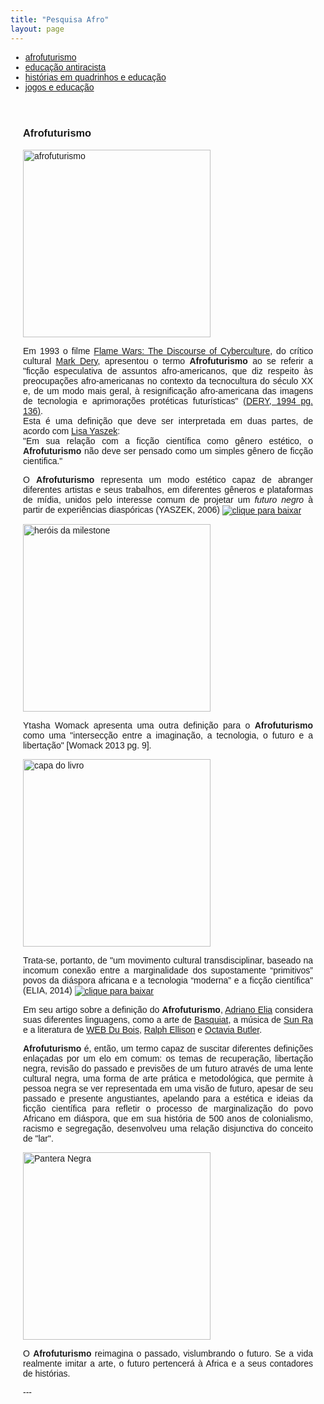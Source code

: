 ```yaml
---
title: "Pesquisa Afro"
layout: page
---
```



<html lang="pt-BR">
<head>
    <meta charset="UTF-8">
    <meta name="viewport" content="width=device-width, initial-scale=1.0">
    <title>Menu de Navegação</title>
    <style>
        body {
            font-family: Arial, sans-serif;
        }
        .menu {
            background-color: #333;
            overflow: hidden;
        }
        .menu a {
            float: left;
            display: block;
            color: white;
            text-align: center;
            padding: 14px 16px;
            text-decoration: none;
        }
        .menu a:hover {
            background-color: #ddd;
            color: black;
        }
        .content {
            padding: 20px;
        }
    </style>
</head>
<body>

<div class="navbar">
  <div class="navbar-inner">
      <ul class="nav">
          <li><a href="/pages/pesquisa/pesquisa_afro.html">afrofuturismo</a></li>
          <li><a href="/pages/pesquisa/pesquisa_edu.html">educação antiracista</a></li>
          <li><a href="/pages/pesquisa/pesquisa_hq.html">histórias em quadrinhos e educação</a></li>
          <li><a href="/pages/pesquisa/pesquisa_jogos.html">jogos e educação</a></li>
      </ul>
  </div>
</div>

<div class="content">
    <h3 id="afrofuturismo">Afrofuturismo</h3>
    <p><img src="https://itxesco.github.io/assets/figuras/afro/afro_revolt.jpg" alt="afrofuturismo" style="height: 300px; width: auto; object-fit: cover; margin: 0 auto;"></p>
    <p style="text-align: justify;">Em 1993 o filme <a href="https://www.wired.com/1995/01/flame-wars/">Flame Wars: The Discourse of Cyberculture</a>, do crítico cultural <a href="https://en.wikipedia.org/wiki/Mark_Dery">Mark Dery</a>, apresentou o termo <strong>Afrofuturismo</strong>  ao se referir a "ficção especulativa de assuntos afro-americanos, que diz respeito às preocupações afro-americanas no contexto da tecnocultura do século XX e, de um modo mais geral, à resignificação afro-americana das imagens de tecnologia e aprimorações protéticas futurísticas" <a href="https://www.jstor.org/stable/20719430?seq=1">(DERY, 1994 pg. 136)</a>.   <br />
    Esta é uma definição que deve ser interpretada em duas partes, de acordo com <a href="https://www.iac.gatech.edu/people/faculty/yaszek">Lisa Yaszek</a>:  <br /> "Em sua relação com a ficção científica como gênero estético, o <strong>Afrofuturismo</strong> não deve ser pensado como um simples gênero de ficção cientifica."</p>
    <p style="text-align: justify;">O <strong>Afrofuturismo</strong> representa um modo estético capaz de abranger diferentes artistas e seus trabalhos, em diferentes gêneros e plataformas de mídia, unidos pelo  interesse comum de projetar um <i>futuro negro</i> à partir de experiências diaspóricas (YASZEK, 2006) <a href="https://itxesco.github.io/assets/afrofuturismo/Afrofuturism_science_fiction_and_the_his.pdf"><img src="https://itxesco.github.io/imagens/icones/icons16/pdf-icon.png" alt="clique para baixar" style="vertical-align: middle;"></a></p>
    <p style="text-align: justify;"><a href="https://www.chicagoreviewpress.com/afrofuturism-products-9781613747964.php"><img src="https://itxesco.github.io/assets/figuras/afro/milestone.jpg" alt="heróis da milestone" style="height: 300px; width: auto; object-fit: cover; margin: 0 auto;"></a></p>
    <p style="text-align: justify;">Ytasha Womack apresenta uma outra definição para o <strong>Afrofuturismo</strong>  como uma "intersecção entre a imaginação, a tecnologia, o futuro e a libertação" [Womack 2013 pg. 9].</p>
    <p><img src="https://itxesco.github.io/assets/figuras/afro/capa_afrofuturismo.jpg" alt="capa do livro" style="height: 300px; width: auto; object-fit: cover; margin: 0 auto;"></p>
    <p style="text-align: justify;">Trata-se, portanto, de "um movimento cultural transdisciplinar, baseado na incomum conexão  entre a marginalidade dos supostamente “primitivos” povos da diáspora africana e a tecnologia “moderna” e a ficção científica"(ELIA, 2014) <a href="https://itxesco.github.io/assets/afrofuturismo/The_Languages_of_Afrofuturism.pdf"><img src="https://itxesco.github.io/imagens/icones/icons16/pdf-icon.png" alt="clique para baixar" style="vertical-align: middle;"></a></p>
    <p style="text-align: justify;">Em seu artigo sobre a definição do <strong>Afrofuturismo</strong>, <a href="https://host.uniroma3.it/docenti/elia/">Adriano Elia</a> considera suas diferentes linguagens, como a arte de <a href="https://www.guiadasartes.com.br/jean-michel-basquiat/biografia">Basquiat</a>, a música de <a href="http://www.sunraarkestra.com">Sun Ra</a> e a literatura de <a href="https://en.wikipedia.org/wiki/W._E._B._Du_Bois">WEB Du Bois</a>, <a href="https://en.wikipedia.org/wiki/Ralph_Ellison"> Ralph Ellison</a> e <a href="https://en.wikipedia.org/wiki/Octavia_E._Butler"> Octavia Butler</a>. <br />  
<p>
<p style="text-align: justify;"><strong>Afrofuturismo</strong> é, então, um termo capaz de suscitar diferentes definições enlaçadas por um elo em comum: os temas de recuperação, libertação negra,  revisão do passado e previsões de um futuro através de uma lente cultural negra, uma forma de arte prática e metodológica, que permite à pessoa negra se ver representada em uma visão de futuro, apesar de seu passado e presente angustiantes,  apelando para a estética e ideias da ficção científica para refletir o processo de marginalização do povo Africano em diáspora, que em sua história de 500 anos de colonialismo, racismo e segregação, desenvolveu uma relação disjunctiva do conceito de "lar". </p>
<p>
<img src="https://itxesco.github.io/assets/figuras/afro/blackpanther.jpg" alt="Pantera Negra" style="height: 300px; width: auto; object-fit: cover;">
<p>
<p style="text-align: justify;">O <strong>Afrofuturismo</strong> reimagina o passado, vislumbrando o futuro. Se a vida realmente imitar a arte, o futuro pertencerá à Africa e a seus contadores de histórias.</p>


<p>
---
